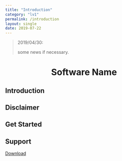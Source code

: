 ```yaml
---
title: "Introduction"
category: "lv1"
permalink: /introduction
layout: single
date: 2019-07-22
---
```


> 2019/04/30:
>
> some news if necessary.


# **<center>Software Name</center>**

## Introduction


## Disclaimer


## Get Started


## Support


<div class="pagination">
	<a class="right" href="{{ '/download' | absolute_url }}"> Download <i class="fa fa-arrow-circle-right"></i></a>
</div>
